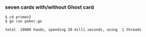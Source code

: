 ### seven cards with/without Ghost card

```
$ cd primev2
$ go run poker.go

total  10000 hands, spending 20 milli seconds, using  1 threads

```